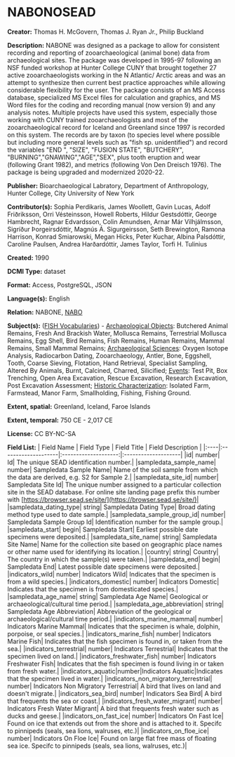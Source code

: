 ﻿# NABONOSEAD
**Creator:** Thomas H. McGovern, Thomas J. Ryan Jr., Philip Buckland

**Description:**  NABONE was designed as a package to allow for consistent recording and reporting of zooarchaeological (animal bone) data from archaeological sites. The package was developed in 1995-97 following an NSF funded workshop at Hunter College CUNY that brought together 27 active zooarchaeologists working in the N Atlantic/ Arctic areas and was an attempt to synthesize then current best practice approaches while allowing considerable flexibility for the user. The package consists of an MS Access database, specialized MS Excel files for calculation and graphics, and MS Word files for the coding and recording manual (now version 9) and any analysis notes. Multiple projects have used this system, especially those working with CUNY trained zooarchaeologists and most of the zooarchaeological record for Iceland and Greenland since 1997 is recorded on this system. The records are by taxon (to species level where possible but including more general levels such as "fish sp. unidentified") and record the variables "END ", "SIZE", "FUSION STATE", "BUTCHERY", "BURNING","GNAWING","AGE","SEX", plus tooth eruption and wear (following Grant 1982), and metrics (following Von Den Dreisch 1976). The package is being upgraded and modernized 2020-22.

**Publisher:** Bioarchaeological Labratory, Department of Anthropology, Hunter College, City University of New York

**Contributor(s):**   Sophia Perdikaris, James Woollett, Gavin Lucas, Adolf Friðriksson, Orri Vésteinsson, Howell Roberts, Hildur Gestsdóttir, George Hambrecht, Ragnar Edvardsson, Colin Amundsen, Arnar Már Vilhjálmsson, Sigríður Þorgeirsdóttir, Magnús Á. Sigurgeirsson, Seth Brewington, Ramona Harrison, Konrad Smiarowski, Megan Hicks, Peter Kuchar, Albina Palsdóttir, Caroline Paulsen, Andrea Harðardóttir, James Taylor, Torfi H. Tulinius

**Created:** 1990

**DCMI Type:** dataset

**Format:** Access, PostgreSQL, JSON

**Language(s):** English

**Relation:**  NABONE, [NABO](https://www.nabohome.org/)

**Subject(s):** ([FISH Vocabularies](http://www.heritage-standards.org.uk/fish-vocabularies/)) - 
[Archaeological Objects](http://www.heritage-standards.org.uk/wp-content/uploads/2020/02/ObjType_class.pdf): Butchered Animal Remains, Fresh And Brackish Water, Mollusca Remains, Terrestrial Mollusca Remains, Egg Shell, Bird Remains, Fish Remains, Human Remains, Mammal Remains, Small Mammal Remains;
[Archaeological Sciences](http://www.heritage-standards.org.uk/wp-content/uploads/2020/02/ArchSci_class.pdf): Oxygen Isotope Analysis, Radiocarbon Dating, Zooarchaeology, Antler, Bone, Eggshell, Tooth, Coarse Sieving, Flotation, Hand Retrieval, Specialist Sampling, Altered By Animals, Burnt, Calcined, Charred, Silicified;
[Events](http://www.heritage-standards.org.uk/wp-content/uploads/2020/02/Event_class.pdf):  Test Pit, Box Trenching, Open Area Excavation, Rescue Excavation, Research Excavation, Post Excavation Assessment;
[Historic Characterization](http://www.heritage-standards.org.uk/wp-content/uploads/2020/02/HistoricCharacter_class.pdf): Isolated Farm, Farmstead, Manor Farm, Smallholding, Fishing, Fishing Ground.

**Extent, spatial:** Greenland, Iceland, Faroe Islands

**Extent, temporal:** 750 CE - 2,017 CE

**License:** CC BY-NC-SA

**Field List:**
| Field Name	| Field Type	| Field Title	| Field Description	|
|:----|:--------------------|:--------------------:|:--------------------|
|id| number| Id| The unique SEAD identification number.|
|sampledata_sample_name| number| Sampledata Sample Name| Name of the soil sample from which the data are derived, e.g. S2 for Sample 2.|
|sampledata_site_id| number| Sampledata Site Id| The unique number assigned to a particular collection site in the SEAD database. For online site landing page prefix this number with [https://browser.sead.se/site/](https://browser.sead.se/site/)|
|sampledata_dating_type| string| Sampledata Dating Type| Broad dating method type used to date sample.|
|sampledata_sample_group_id| number| Sampledata Sample Group Id| Identification number for the sample group.|
|sampledata_start| begin| Sampledata Start| Earliest possible date specimens were deposited.|
|sampledata_site_name| string| Sampledata Site Name| Name for the collection site based on geographic place names or other name used for identifying its location.|
|country| string| Country| The country in which the sample(s) were taken.|
|sampledata_end| begin| Sampledata End| Latest possible date specimens were deposited.|
|indicators_wild| number| Indicators Wild| Indicates that the specimen is from a wild species.|
|indicators_domestic| number| Indicators Domestic| Indicates that the specimen is from domesticated species.|
|sampledata_age_name| string| Sampledata Age Name| Geological or archaeological/cultural time period.|
|sampledata_age_abbreviation| string| Sampledata Age Abbreviation| Abbreviation of the geological or archaeological/cultural time period.|
|indicators_marine_mammal| number| Indicators Marine Mammal| Indicates that the specimen is whale, dolphin, porpoise, or seal species.|
|indicators_marine_fish| number| Indicators Marine Fish| Indicates that the fish specimen is found in, or taken from the sea.|
|indicators_terrestrial| number| Indicators Terrestrial| Indicates that the specimen lived on land.|
|indicators_freshwater_fish| number| Indicators Freshwater Fish| Indicates that the fish specimen is found living in or taken from fresh water.|
|indicators_aquatic|number|Indicators Aquatic|Indicates that the specimen lived in water.|
|indicators_non_migratory_terrestrial| number| Indicators Non Migratory Terrestrial| A bird that lives on land and doesn't migrate.|
|indicators_sea_bird| number| Indicators Sea Bird| A bird that frequents the sea or coast.|
|indicators_fresh_water_migrant| number| Indicators Fresh Water Migrant| A bird that frequents fresh water such as ducks and geese.|
|indicators_on_fast_ice| number| Indicators On Fast Ice| Found on ice that extends out from the shore and is attached to it. Specifc to pinnipeds (seals, sea lions, walruses, etc.)|
|indicators_on_floe_ice| number| Indicators On Floe Ice| Found on large flat free mass of floating sea ice. Specifc to pinnipeds (seals, sea lions, walruses, etc.)|



